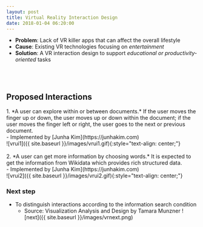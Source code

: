 ```yaml
---
layout: post
title: Virtual Reality Interaction Design
date: 2018-01-04 06:20:00
---
```


- **Problem**: Lack of VR killer apps that can affect the overall lifestyle
- **Cause**: Existing VR technologies focusing on *entertainment*
- **Solution**: A VR interaction design to support *educational or productivity-oriented* tasks
<br />
<br />
<h2>Proposed Interactions</h2>
1. *A user can explore within or between documents.* If the user moves the finger up or down, the user moves up or down within the document; if the user moves the finger left or right, the user goes to the next or previous document.<br />
    - Implemented by [Junha Kim](https://junhakim.com)
<br />![vrui1]({{ site.baseurl }}/images/vrui1.gif){:style="text-align: center;"}
<br />
<br />
2. *A user can get more information by choosing words.* It is expected to get the information from Wikidata which provides rich structured data.<br />
    - Implemented by [Junha Kim](https://junhakim.com)
<br />![vrui2]({{ site.baseurl }}/images/vrui2.gif){:style="text-align: center;"}

### Next step
- To distinguish interactions according to the information search condition
    - Source: Visualization Analysis and Design by Tamara Munzner
![next]({{ site.baseurl }}/images/vrnext.png)
